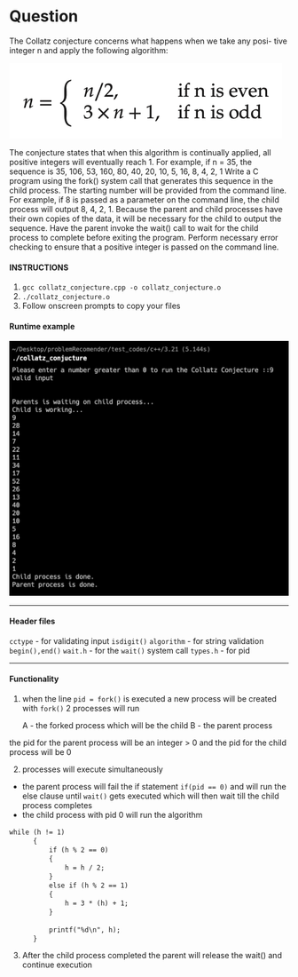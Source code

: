# Question

The Collatz conjecture concerns what happens when we take any posi- tive integer n and apply the following algorithm:

![alt text](https://github.com/shashanksk/CS_MinorProjrct/blob/main/2.24/images/Screenshot%202022-11-09%20at%2010.56.49%20AM.png)

The conjecture states that when this algorithm is continually applied, all positive integers will eventually reach 1. For example, if n = 35, the sequence is 35, 106, 53, 160, 80, 40, 20, 10, 5, 16, 8, 4, 2, 1 Write a C program using the fork() system call that generates this sequence in the child process. The starting number will be provided from the command line. For example, if 8 is passed as a parameter on the command line, the child process will output 8, 4, 2, 1. Because the parent and child processes have their own copies of the data, it will be necessary for the child to output the sequence. Have the parent invoke the wait() call to wait for the child process to complete before exiting the program. Perform necessary error checking to ensure that a positive integer is passed on the command line.


#### INSTRUCTIONS
1. `gcc collatz_conjecture.cpp -o collatz_conjecture.o`
2. `./collatz_conjecture.o`
3. Follow onscreen prompts to copy your files

#### Runtime example
![alt text](https://github.com/shashanksk/CS_MinorProjrct/blob/main/3.21/images/Screenshot%202022-11-09%20at%2012.13.05%20PM.png)

---

#### Header files
`cctype`    - for validating input `isdigit()`
`algorithm` - for string validation `begin(),end()`
`wait.h`    - for the `wait()` system call
`types.h`   - for pid 

---

#### Functionality

1. when the line `pid = fork()` is executed a new process will be created with `fork()`
   2 processes will run 

   A - the forked process which will be the child
   B - the parent process

the pid for the parent process will be an integer > 0
and the pid for the child process will be 0

2. processes will execute simultaneously 
  - the parent process will fail the if statement `if(pid == 0)` and will run the else clause until `wait()` gets executed which will then wait till the child process completes
  - the child process with pid 0 will run the algorithm 
  ```    
  while (h != 1)
        {
            if (h % 2 == 0)
            {
                h = h / 2;
            }
            else if (h % 2 == 1)
            {
                h = 3 * (h) + 1;
            }

            printf("%d\n", h);
        }
   ```
        
3. After the child process completed the parent will release the wait() and continue execution        
